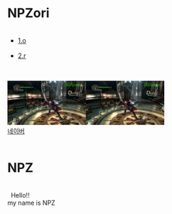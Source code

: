 # NPZori
<!doctype html><html>
<head><title>NPZ</title><meta charset="utf-8"></head>
<body><ul type="square">  <li><a href="2.html">1.o</a></li>  <li><a href="3.html">2.r</a></li>  </ul><br><img src="devil may crry 4 - 2 - esrb t pegi 12+.jps"width="70%"><br><a href="https://www.naver.com/">네이버</a><br>  <h1>NPZ</h1>  <br>  Hello!!<br> my name is NPZ</body></html><a href="https://www.naver.com/">
